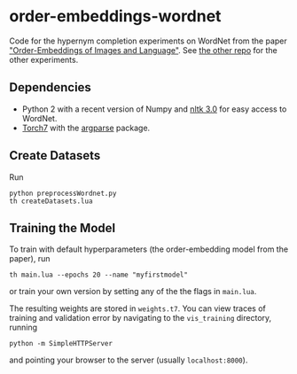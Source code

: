 # order-embeddings-wordnet
Code for the hypernym completion experiments on WordNet from the paper ["Order-Embeddings of Images and Language"](http://arxiv.org/abs/1511.06361). See [the other repo](https://github.com/ivendrov/order-embeddings) for the other experiments.

## Dependencies
- Python 2 with a recent version of Numpy and [nltk 3.0](http://www.nltk.org/) for easy access to WordNet.
- [Torch7](http://torch.ch/) with the [argparse](https://github.com/mpeterv/argparse) package.

## Create Datasets
Run
```
python preprocessWordnet.py
th createDatasets.lua
```

## Training the Model
To train with default hyperparameters (the order-embedding model from the paper), run
```
th main.lua --epochs 20 --name "myfirstmodel"
```

or train your own version by setting any of the the flags in `main.lua`.

The resulting weights are stored in `weights.t7`. You can view traces of training
and validation error by navigating to the `vis_training` directory, running

```
python -m SimpleHTTPServer
```
and pointing your browser to the server (usually `localhost:8000`).

